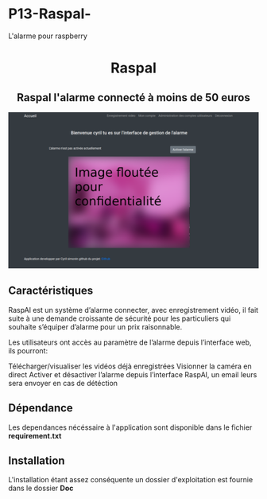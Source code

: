 # P13-Raspal-
L'alarme pour raspberry


<h1 align="center"> Raspal </h1>

<h2 align="center">Raspal l'alarme connecté à moins de 50 euros</h2>

<p align="center"><img src="doc/interface.png"></p>


## Caractéristiques
RaspAl est un système d’alarme connecter, avec enregistrement vidéo, il fait suite à une demande croissante de sécurité pour les particuliers qui souhaite s’équiper d’alarme pour un prix raisonnable.

Les utilisateurs ont accès au paramètre de l’alarme depuis l’interface web, ils pourront:

Télécharger/visualiser les vidéos déjà enregistrées
Visionner la caméra en direct
Activer et désactiver l’alarme depuis l’interface RaspAl, un email leurs sera envoyer en cas de détéction


## Dépendance

Les dependances nécéssaire à l'application sont disponible dans le fichier **requirement.txt** 

## Installation

L'installation étant assez conséquente un dossier d'exploitation est fournie dans le dossier **Doc**
